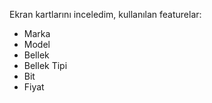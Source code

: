 Ekran kartlarını inceledim, kullanılan featurelar:

* Marka
* Model
* Bellek
* Bellek Tipi
* Bit
* Fiyat
